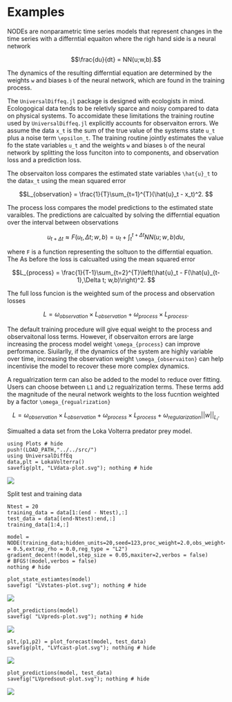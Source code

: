 # Examples

NODEs are nonparametric time series models that represent changes in the time series with a differntial equaiton where the righ hand side is a neural network
```math
\frac{du}{dt} = NN(u;w,b).
```
The dynamics of the resulting differntial equation are determined by the weights ``w`` and biases ``b`` of the neural network, which are found in the training process. 

The `UniversalDiffeq.jl` package is designed with ecologists in mind. Ecologogical data tends to be reletivly sparce and noisy compared to data on physical systems. To accomidate these limitations the training routine used by `UniversalDiffeq.jl` explicitly accounts for observaiton errors. We assume the data ``x_t`` is the sum of the true value of the systems state ``u_t`` plus a noise term ``\epsilon_t``. The training routine jointly estimates the value fo the state variables ``u_t`` and the weights ``w`` and biases ``b`` of the neural network by splitting the loss funciton into to components, and observation loss and a prediction loss. 

The observaiton loss compares the estimated state variables ``\hat{u}_t`` to the data``x_t`` using the mean squared error
```math
L_{observation} = \frac{1}{T}\sum_{t=1}^{T}(\hat{u}_t - x_t)^2. 
```
The process loss compares the model predictions to the estimated state varaibles. The predictions are calcualted by solving the differntial equation over the interval between observations
```math
u_{t+\Delta t} \approx  F(u_t,\Delta t;w,b) = u_t + \int_t^{t+\Delta t} NN(u;w,b)du,
```
where ``F`` is a function representing the soltuon to the differntial equation. The As before the loss is calcualted using the mean squared error 
```math
L_{process} = \frac{1}{T-1}\sum_{t=2}^{T}\left(\hat{u}_t - F(\hat{u}_{t-1},\Delta t; w,b)\right)^2. 
```
The full loss funcion is the weighted sum of the process and observation losses
```math
L = \omega_{observation}\times L_{observation}+\omega_{process}\times L_{process}.
```
The default training procedure will give equal weight to the process and observaitonal loss terms. However, if observaiton errors are large increasing the process model weight ``\omega_{process}`` can improve performance. Siuilarlly, if the dynamics of the system are highly variable over time, increasing the observation weight ``\omega_{observaiton}`` can help incentivise the model to recover these more complex dynamics. 

A regualrization term can also be added to the model to reduce over fitting. Users can choose between ``L1`` and ``L2`` regualrization terms. These terms add the magnitude of the neural network weights to the loss fucntion weighted by a factor ``\omega_{regualrization}``

```math
L = \omega_{observation}\times L_{observation}+\omega_{process}\times L_{process} + \omega_{regularization}||w||_{L_i}.
```

Simualted a data set from the Loka Volterra predator prey model.
```@example LVexample; continued = true
using Plots # hide
push!(LOAD_PATH,"../../src/")
using UniversalDiffEq
data,plt = LokaVolterra()
savefig(plt, "LVdata-plot.svg"); nothing # hide
```
![](LVdata-plot.svg)

Split test and training data 

```@example LVexample ; continued = true
Ntest = 20
training_data = data[1:(end - Ntest),:]
test_data = data[(end-Ntest):end,:]
training_data[1:4,:]
```

```@example LVexample ;continued = true
model = NODE(training_data;hidden_units=20,seed=123,proc_weight=2.0,obs_weight=1.0,reg_weight=10^-3.5,l = 0.5,extrap_rho = 0.0,reg_type = "L2")
gradient_decent!(model,step_size = 0.05,maxiter=2,verbos = false)
# BFGS!(model,verbos = false)
nothing # hide
```

```@example LVexample ;continued = true
plot_state_estiamtes(model)
savefig( "LVstates-plot.svg"); nothing # hide
```
![](LVstates-plot.svg)

```@example LVexample ;continued = true
plot_predictions(model)
savefig( "LVpreds-plot.svg"); nothing # hide
```
![](LVpreds-plot.svg)

```@example LVexample ;continued = true
plt,(p1,p2) = plot_forecast(model, test_data)
savefig(plt, "LVfcast-plot.svg"); nothing # hide
```
![](LVfcast-plot.svg)

```@example LVexample 
plot_predictions(model, test_data)
savefig("LVpredsout-plot.svg"); nothing # hide
```
![](LVpredsout-plot.svg)